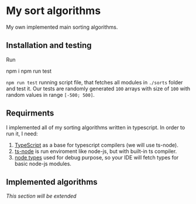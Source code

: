 # My sort algorithms

My own implemented main sorting algorithms.

## Installation and testing

Run

npm i
npm run test

`npm run test` running script file, that fetches all modules in `./sorts` folder and test it.
Our tests are randomly generated `100` arrays with size of `100` with random values in range `[-500; 500]`.

## Requirments

I implemented all of my sorting algorithms written in typescript. In order to run it, I need:

1. [TypeScript](https://www.npmjs.com/package/typescript) as a base for typescript compilers (we will use ts-node).
2. [ts-node](https://www.npmjs.com/package/ts-node) is run enviroment like node-js, but with built-in ts compiler.
3. [node types](https://www.npmjs.com/package/@types/node) used for debug purpose, so your IDE will fetch types for basic node-js modules.

## Implemented algorithms

_This section will be extended_
